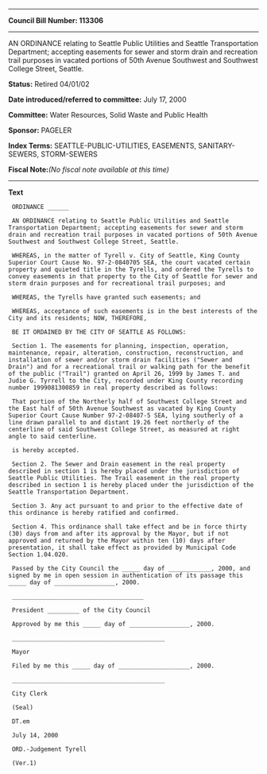 

********

**Council Bill Number: 113306**
********

 AN ORDINANCE relating to Seattle Public Utilities and Seattle Transportation Department; accepting easements for sewer and storm drain and recreation trail purposes in vacated portions of 50th Avenue Southwest and Southwest College Street, Seattle.

**Status:** Retired 04/01/02
   
   
**Date introduced/referred to committee:** July 17, 2000
   
**Committee:** Water Resources, Solid Waste and Public Health
   
**Sponsor:** PAGELER
   
   
**Index Terms:** SEATTLE-PUBLIC-UTILITIES, EASEMENTS, SANITARY-SEWERS, STORM-SEWERS

**Fiscal Note:**_(No fiscal note available at this time)_

********

**Text**
   
```
 ORDINANCE ______

 AN ORDINANCE relating to Seattle Public Utilities and Seattle Transportation Department; accepting easements for sewer and storm drain and recreation trail purposes in vacated portions of 50th Avenue Southwest and Southwest College Street, Seattle.

 WHEREAS, in the matter of Tyrell v. City of Seattle, King County Superior Court Cause No. 97-2-0840705 SEA, the court vacated certain property and quieted title in the Tyrells, and ordered the Tyrells to convey easements in that property to the City of Seattle for sewer and storm drain purposes and for recreational trail purposes; and

 WHEREAS, the Tyrells have granted such easements; and

 WHEREAS, acceptance of such easements is in the best interests of the City and its residents; NOW, THEREFORE,

 BE IT ORDAINED BY THE CITY OF SEATTLE AS FOLLOWS:

 Section 1. The easements for planning, inspection, operation, maintenance, repair, alteration, construction, reconstruction, and installation of sewer and/or storm drain facilities ("Sewer and Drain") and for a recreational trail or walking path for the benefit of the public ("Trail") granted on April 26, 1999 by James T. and Judie G. Tyrrell to the City, recorded under King County recording number 1999081300859 in real property described as follows:

 That portion of the Northerly half of Southwest College Street and the East half of 50th Avenue Southwest as vacated by King County Superior Court Cause Number 97-2-08407-5 SEA, lying southerly of a line drawn parallel to and distant 19.26 feet northerly of the centerline of said Southwest College Street, as measured at right angle to said centerline.

 is hereby accepted.

 Section 2. The Sewer and Drain easement in the real property described in section 1 is hereby placed under the jurisdiction of Seattle Public Utilities. The Trail easement in the real property described in section 1 is hereby placed under the jurisdiction of the Seattle Transportation Department.

 Section 3. Any act pursuant to and prior to the effective date of this ordinance is hereby ratified and confirmed.

 Section 4. This ordinance shall take effect and be in force thirty (30) days from and after its approval by the Mayor, but if not approved and returned by the Mayor within ten (10) days after presentation, it shall take effect as provided by Municipal Code Section 1.04.020.

 Passed by the City Council the _____ day of ____________, 2000, and signed by me in open session in authentication of its passage this _____ day of _________________, 2000.

 _____________________________________

 President _________ of the City Council

 Approved by me this _____ day of _________________, 2000.

 ___________________________________________

 Mayor

 Filed by me this _____ day of ____________________, 2000.

 ___________________________________________

 City Clerk

 (Seal)

 DT.em

 July 14, 2000

 ORD.-Judgement Tyrell

 (Ver.1)

```
